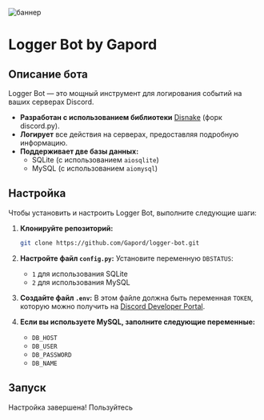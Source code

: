 ![баннер](https://github.com/user-attachments/assets/b54eedab-a6db-4770-98b8-a633d2d41837)


# Logger Bot by Gapord

## Описание бота

Logger Bot — это мощный инструмент для логирования событий на ваших серверах Discord. 

- **Разработан с использованием библиотеки** [Disnake](https://docs.disanek.dev/) (форк discord.py).
- **Логирует** все действия на серверах, предоставляя подробную информацию.
- **Поддерживает две базы данных:** 
  - SQLite (с использованием `aiosqlite`)
  - MySQL (с использованием `aiomysql`)

## Настройка

Чтобы установить и настроить Logger Bot, выполните следующие шаги:

1. **Клонируйте репозиторий:**
   ```bash
   git clone https://github.com/Gapord/logger-bot.git
   ```

2. **Настройте файл `config.py`:**
   Установите переменную `DBSTATUS`:
   - `1` для использования SQLite
   - `2` для использования MySQL

3. **Создайте файл `.env`:**
   В этом файле должна быть переменная `TOKEN`, которую можно получить на [Discord Developer Portal](https://discord.com/developers/applications).

4. **Если вы используете MySQL, заполните следующие переменные:**
   - `DB_HOST`
   - `DB_USER`
   - `DB_PASSWORD`
   - `DB_NAME`

## Запуск

Настройка завершена! Пользуйтесь
